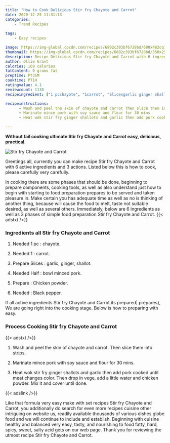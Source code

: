 ```yaml
---
title: "How to Cook Delicious Stir fry Chayote and Carrot"
date: 2020-12-25 11:31:13
categories:
    - Trend Recipes
    
tags:
    - Easy recipes

image: https://img-global.cpcdn.com/recipes/6802c393bf6728bd/680x482cq70/stir-fry-chayote-and-carrot-recipe-main-photo.jpg
thumbnail: https://img-global.cpcdn.com/recipes/6802c393bf6728bd/350x250cq70/stir-fry-chayote-and-carrot-recipe-main-photo.jpg
description: Recipe Delicious Stir fry Chayote and Carrot with 6 ingredients and 3 stages of easy cooking.
author: Ollie Grant
calories: 169 calories
fatContent: 9 grams fat
preptime: PT35M
cooktime: PT1H
ratingvalue: 4.1
reviewcount: 1138
recipeingredient: ["1 pcchayote", "1carrot", "Slicesgarlic ginger shallot", "Halfbowl minced pork", "Chicken powder", "Black pepper"]

recipeinstructions: 
      - Wash and peel the skin of chayote and carrot Then slice them into strips 
      - Marinate mince pork with soy sauce and flour for 30 mins 
      - Heat wok stir fry ginger shallots and garlic then add pork cooked until meat changes color Then drop in vege add a little water and chicken powder Mix it and cover until done

---
```




**Without fail cooking ultimate Stir fry Chayote and Carrot easy, delicious, practical**. 


![Stir fry Chayote and Carrot](https://img-global.cpcdn.com/recipes/6802c393bf6728bd/680x482cq70/stir-fry-chayote-and-carrot-recipe-main-photo.jpg "Stir fry Chayote and Carrot")




Greetings all, currently you can make recipe Stir fry Chayote and Carrot with 6 active ingredients and 3 actions. Listed below this is how to cook, please carefully very carefully.

In cooking there are some phases that should be done, beginning to prepare components, cooking tools, as well as also understand just how to begin with starting to food preparation prepares to be served and taken pleasure in. Make certain you has adequate time as well as no is thinking of another thing, because will cause the food to melt, taste not suitable desired, as well as several others. Immediately, below are 6 ingredients as well as 3 phases of simple food preparation Stir fry Chayote and Carrot.
{{< adstxt />}}

### Ingredients all Stir fry Chayote and Carrot


1. Needed 1 pc : chayote.

1. Needed 1 : carrot.

1. Prepare Slices : garlic, ginger, shallot.

1. Needed Half : bowl minced pork.

1. Prepare  : Chicken powder.

1. Needed  : Black pepper.



If all active ingredients Stir fry Chayote and Carrot its prepared| prepares}, We are going right into the cooking stage. Below is how to preparing with easy.

### Process Cooking Stir fry Chayote and Carrot

{{< adstxt />}}


1. Wash and peel the skin of chayote and carrot. Then slice them into strips.



1. Marinate mince pork with soy sauce and flour for 30 mins.



1. Heat wok stir fry ginger shallots and garlic then add pork cooked until meat changes color. Then drop in vege, add a little water and chicken powder. Mix it and cover until done.





{{< adslink />}}

Like that formula very easy make with set recipes Stir fry Chayote and Carrot, you additionally do search for even more recipes cuisine other intriguing on website us, readily available thousands of various dishes globe food and we will continue to include and establish. Beginning with cuisine healthy and balanced very easy, tasty, and nourishing to food fatty, hard, spicy, sweet, salty acid gets on our web page. Thank you for reviewing the utmost recipe Stir fry Chayote and Carrot.
